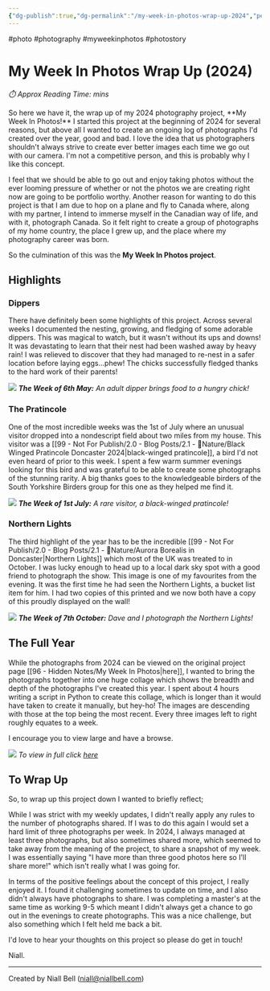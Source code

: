 ```yaml
---
{"dg-publish":true,"dg-permalink":"/my-week-in-photos-wrap-up-2024","permalink":"/my-week-in-photos-wrap-up-2024/","title":"My Week In Photos Wrap Up","hide":true,"tags":["photo","photography","myweekinphotos","photostory"],"noteIcon":"1","created":"2024-12-30T15:19:23.076-08:00","updated":"2024-12-30T16:15:28.036-08:00"}
---
```


#photo #photography #myweekinphotos #photostory 
# My Week In Photos Wrap Up (2024)
<p id="reading-time" style="font-style: italic;">⏱️ Approx Reading Time:  <span id="inserted-text"></span> mins</p>So here we have it, the wrap up of my 2024 photography project, **My Week In Photos!** I started this project at the beginning of 2024 for several reasons, but above all I wanted to create an ongoing log of photographs I'd created over the year, good and bad. I love the idea that us photographers shouldn't always strive to create ever better images each time we go out with our camera. I'm not a competitive person, and this is probably why I like this concept.

I feel that we should be able to go out and enjoy taking photos without the ever looming pressure of whether or not the photos we are creating right now are going to be portfolio worthy. Another reason for wanting to do this project is that I am due to hop on a plane and fly to Canada where, along with my partner, I intend to immerse myself in the Canadian way of life, and with it, photograph Canada. So it felt right to create a group of photographs of my home country, the place I grew up, and the place where my photography career was born.

So the culmination of this was the **My Week In Photos project**. 

## Highlights

### Dippers

There have definitely been some highlights of this project. Across several weeks I documented the nesting, growing, and fledging of some adorable dippers. This was magical to watch, but it wasn't without its ups and downs! It was devastating to learn that their nest had been washed away by heavy rain! I was relieved to discover that they had managed to re-nest in a safer location before laying eggs...phew! The chicks successfully fledged thanks to the hard work of their parents!

![](https://i.imgur.com/28al9Ob.jpeg)
_**The Week of 6th May:** An adult dipper brings food to a hungry chick!_

### The Pratincole

One of the most incredible weeks was the 1st of July where an unusual visitor dropped into a nondescript field about two miles from my house. This visitor was a [[99 - Not For Publish/2.0 - Blog Posts/2.1 - 🌱Nature/Black Winged Pratincole Doncaster 2024\|black-winged pratincole]], a bird I'd not even heard of prior to this week. I spent a few warm summer evenings looking for this bird and was grateful to be able to create some photographs of the stunning rarity. A big thanks goes to the knowledgeable birders of the South Yorkshire Birders group for this one as they helped me find it.

![](https://i.imgur.com/29y6xnU.jpeg)
_**The Week of 1st July:** A rare visitor, a black-winged pratincole!_

### Northern Lights

The third highlight of the year has to be the incredible [[99 - Not For Publish/2.0 - Blog Posts/2.1 - 🌱Nature/Aurora Borealis in Doncaster\|Northern Lights]] which most of the UK was treated to in October. I was lucky enough to head up to a local dark sky spot with a good friend to photograph the show. This image is one of my favourites from the evening. It was the first time he had seen the Northern Lights, a bucket list item for him. I had two copies of this printed and we now both have a copy of this proudly displayed on the wall!

![](https://i.imgur.com/vUt5zpH.jpeg)
_**The Week of 7th October:** Dave and I photograph the Northern Lights!_

## The Full Year

While the photographs from 2024 can be viewed on the original project page [[96 - Hidden Notes/My Week In Photos\|here]], I wanted to bring the photographs together into one huge collage which shows the breadth and depth of the photographs I've created this year. I spent about 4 hours writing a script in Python to create this collage, which is longer than it would have taken to create it manually, but hey-ho! The images are descending with those at the top being the most recent. Every three images left to right roughly equates to a week.

I encourage you to view large and have a browse.

![](https://i.imgur.com/OdNkF2B.jpeg)
_To view in full click [here](https://i.imgur.com/OdNkF2B.jpeg)_

## To Wrap Up

So, to wrap up this project down I wanted to briefly reflect;

While I was strict with my weekly updates, I didn't really apply any rules to the number of photographs shared. If I was to do this again I would set a hard limit of three photographs per week. In 2024, I always managed at least three photographs, but also sometimes shared more, which seemed to take away from the meaning of the project, to share a snapshot of my week. I was essentially saying "I have more than three good photos here so I'll share more!" which isn't really what I was going for.

In terms of the positive feelings about the concept of this project, I really enjoyed it. I found it challenging sometimes to update on time, and I also didn't always have photographs to share. I was completing a master's at the same time as working 9-5 which meant I didn't always get a chance to go out in the evenings to create photographs. This was a nice challenge, but also something which I felt held me back a bit.

I'd love to hear your thoughts on this project so please do get in touch!

Niall.

---
Created by Niall Bell (niall@niallbell.com)